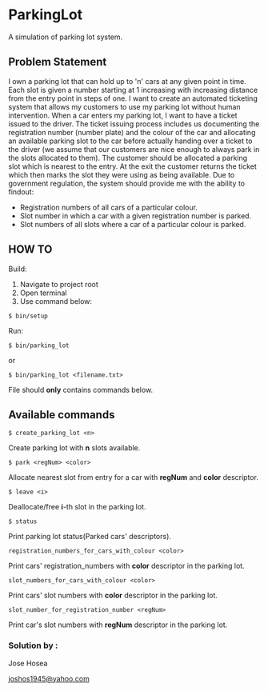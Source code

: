 # ParkingLot
A simulation of parking lot system.

## Problem Statement
I own a parking lot that can hold up to 'n' cars at any given point in time. Each slot is
given a number starting at 1 increasing with increasing distance from the entry point
in steps of one. I want to create an automated ticketing system that allows my
customers to use my parking lot without human intervention.
When a car enters my parking lot, I want to have a ticket issued to the driver. The
ticket issuing process includes us documenting the registration number (number
plate) and the colour of the car and allocating an available parking slot to the car
before actually handing over a ticket to the driver (we assume that our customers are
nice enough to always park in the slots allocated to them). The customer should be
allocated a parking slot which is nearest to the entry. At the exit the customer returns
the ticket which then marks the slot they were using as being available.
Due to government regulation, the system should provide me with the ability to findout:
- Registration numbers of all cars of a particular colour.
- Slot number in which a car with a given registration number is parked.
- Slot numbers of all slots where a car of a particular colour is parked.

## HOW TO
Build:
1. Navigate to project root
2. Open terminal
3. Use command below:
```shell
$ bin/setup
```

Run: 
```shell
$ bin/parking_lot
```
or
```shell
$ bin/parking_lot <filename.txt>
``` 
File should **only** contains commands below.

## Available commands
```shell
$ create_parking_lot <n>
```
Create parking lot with **n** slots available.

```shell
$ park <regNum> <color>
```
Allocate nearest slot from entry for a car with **regNum** and **color** descriptor.

```shell
$ leave <i>
```
Deallocate/free **i**-th slot in the parking lot.

```shell
$ status
```
Print parking lot status(Parked cars' descriptors).

```shell
registration_numbers_for_cars_with_colour <color>
```
Print cars' registration_numbers with **color** descriptor in the parking lot.

```shell
slot_numbers_for_cars_with_colour <color>
```
Print cars' slot numbers with **color** descriptor in the parking lot.

```shell
slot_number_for_registration_number <regNum>
```
Print car's slot numbers with **regNum** descriptor in the parking lot.


### Solution by :

Jose Hosea

joshos1945@yahoo.com
